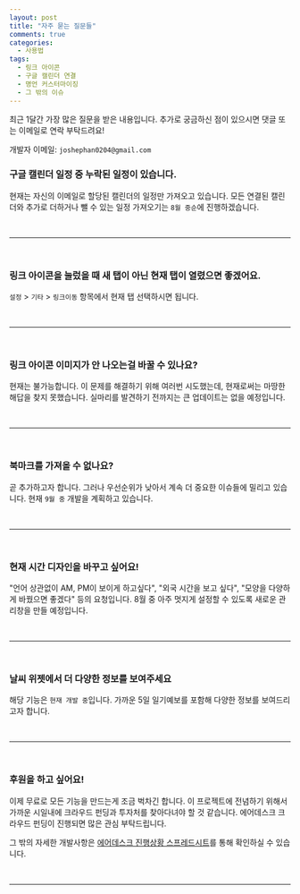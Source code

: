 ```yaml
---
layout: post
title: "자주 묻는 질문들"
comments: true
categories:
  - 사용법
tags:
  - 링크 아이콘
  - 구글 캘린더 연결
  - 명언 커스터마이징
  - 그 밖의 이슈
---
```


최근 1달간 가장 많은 질문을 받은 내용입니다. 추가로 궁금하신 점이 있으시면 댓글 또는 이메일로 연락 부탁드려요!

개발자 이메일: `joshephan0204@gmail.com`


### 구글 캘린더 일정 중 누락된 일정이 있습니다.

현재는 자신의 이메일로 할당된 캘린더의 일정만 가져오고 있습니다. 모든 연결된 캘린더와 추가로 더하거나 뺄 수 있는 일정 가져오기는 `8월 중순`에 진행하겠습니다.

<br>
<hr>
<br>

### 링크 아이콘을 눌렀을 때 새 탭이 아닌 현재 탭이 열렸으면 좋겠어요.

`설정` > `기타` > `링크이동` 항목에서 현재 탭 선택하시면 됩니다.

<br>
<hr>
<br>

### 링크 아이콘 이미지가 안 나오는걸 바꿀 수 있나요?

현재는 불가능합니다. 이 문제를 해결하기 위해 여러번 시도했는데, 현재로써는 마땅한 해답을 찾지 못했습니다. 실마리를 발견하기 전까지는 큰 업데이트는 없을 예정입니다.

<br>
<hr>
<br>

### 북마크를 가져올 수 없나요?

곧 추가하고자 합니다. 그러나 우선순위가 낮아서 계속 더 중요한 이슈들에 밀리고 있습니다. 현재 `9월 중` 개발을 계획하고 있습니다.

<br>
<hr>
<br>

### 현재 시간 디자인을 바꾸고 싶어요!

"언어 상관없이 AM, PM이 보이게 하고싶다", "외국 시간을 보고 싶다", "모양을 다양하게 바꿨으면 좋겠다" 등의 요청입니다. 8월 중 아주 멋지게 설정할 수 있도록 새로운 관리창을 만들 예정입니다.

<br>
<hr>
<br>

### 날씨 위젯에서 더 다양한 정보를 보여주세요

해당 기능은 `현재 개발 중`입니다. 가까운 5일 일기예보를 포함해 다양한 정보를 보여드리고자 합니다.

<br>
<hr>
<br>

### 후원을 하고 싶어요!

이제 무료로 모든 기능을 만드는게 조금 벅차긴 합니다. 이 프로젝트에 전념하기 위해서 가까운 시일내에 크라우드 펀딩과 투자처를 찾아다녀야 할 것 같습니다. 에어데스크 크라우드 펀딩이 진행되면 많은 관심 부탁드립니다. 

그 밖의 자세한 개발사항은 [에어데스크 진행상황 스프레드시트](https://docs.google.com/spreadsheets/d/1IRSkNSIGof33F6AnKa4WcAu0UXcahZQ6CRYsE7_NW8U/edit?usp=sharing)를 통해 확인하실 수 있습니다.

<br>
<hr>
<br>


